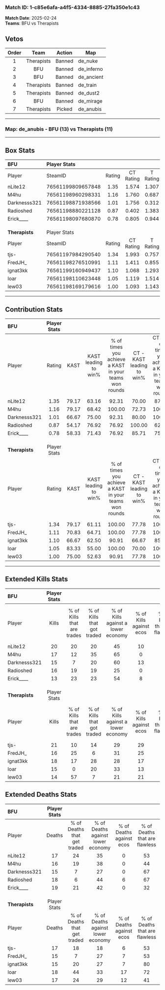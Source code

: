 ### Match ID: 1-c85e6afa-a4f5-4334-8885-27fa350e1c43  
**Match Date**: 2025-02-24  
**Teams**: BFU vs Therapists  

## Vetos  

| Order | Team | Action | Map |
| :---: | :--: | :----: | --- |
| 1 | Therapists | Banned | de_nuke |
| 2 | BFU | Banned | de_inferno |
| 3 | BFU | Banned | de_ancient |
| 4 | Therapists | Banned | de_train |
| 5 | Therapists | Banned | de_dust2 |
| 6 | BFU | Banned | de_mirage |
| 7 | Therapists | Picked | de_anubis |

---  

### **Map**: de_anubis - BFU (13) vs Therapists (11)  
---  

## Box Stats  

| **BFU**        | Player Stats      |        |           |          |       |       |       |         |        |      |     |
| :- | :- | :-: | :-: | :-: | :-: | :-: | :-: | :-: | :-: | :-: | :-: |
| Player         | SteamID           | Rating | CT Rating | T Rating | KAST  |  ADR  | Kills | Assists | Deaths | K/D  | HS% |
| nLite12        | 76561199809657848 |  1.35  |   1.574   |  1.307   | 79.17 | 105.0 |  20   |    8    |   17   | 1.18 | 55  |
| M4hu           | 76561198960298331 |  1.16  |   1.760   |  0.687   | 79.17 | 76.3  |  17   |    4    |   16   | 1.06 | 52  |
| Darknesss321   | 76561198871938566 |  1.01  |   1.756   |  0.312   | 66.67 | 72.3  |  15   |    6    |   15   | 1.00 | 40  |
| Radioshed      | 76561198880221128 |  0.87  |   0.402   |  1.383   | 54.17 | 68.8  |  16   |    4    |   18   | 0.89 | 25  |
| Erick____      | 76561198097680870 |  0.78  |   0.805   |  0.944   | 58.33 | 65.5  |  13   |    9    |   19   | 0.68 | 46  |
|                |                   |        |           |          |       |       |       |         |        |      |     |
|                |                   |        |           |          |       |       |       |         |        |      |     |
|                |                   |        |           |          |       |       |       |         |        |      |     |
| **Therapists** | Player Stats      |        |           |          |       |       |       |         |        |      |     |
| Player         | SteamID           | Rating | CT Rating | T Rating | KAST  |  ADR  | Kills | Assists | Deaths | K/D  | HS% |
| tjs-           | 76561197984290540 |  1.34  |   1.993   |  0.757   | 79.17 | 96.4  |  21   |    3    |   17   | 1.24 | 42  |
| FredJH_        | 76561198276510991 |  1.11  |   1.411   |  0.855   | 70.83 | 82.6  |  16   |    6    |   15   | 1.07 | 37  |
| ignat3kk       | 76561199160949437 |  1.10  |   1.068   |  1.293   | 66.67 | 72.2  |  18   |    2    |   15   | 1.20 | 50  |
| loar           | 76561198110623448 |  1.05  |   1.119   |  1.514   | 83.33 | 68.6  |  15   |    5    |   18   | 0.83 | 60  |
| lew03          | 76561198169179616 |  1.00  |   1.093   |  1.143   | 75.00 | 75.4  |  14   |    5    |   17   | 0.82 | 21  |
---  

## Contribution Stats  

| **BFU**        | Player Stats |       |                      |                                                        |                           |                                                             |                          |                                                            |
| :- | :-: | :-: | :-: | :-: | :-: | :-: | :-: | :-: |
| Player         |    Rating    | KAST  | KAST leading to win% | % of times you achieve a KAST in your teams won rounds | CT - KAST leading to win% | CT - % of times you achieve a KAST in your teams won rounds | T - KAST leading to win% | T - % of times you achieve a KAST in your teams won rounds |
| nLite12        |     1.35     | 79.17 |        63.16         |                         92.31                          |           70.00           |                            87.50                            |          55.56           |                           100.00                           |
| M4hu           |     1.16     | 79.17 |        68.42         |                         100.00                         |           72.73           |                           100.00                            |          62.50           |                           100.00                           |
| Darknesss321   |     1.01     | 66.67 |        75.00         |                         92.31                          |           80.00           |                           100.00                            |          66.67           |                           80.00                            |
| Radioshed      |     0.87     | 54.17 |        76.92         |                         76.92                          |          100.00           |                            62.50                            |          62.50           |                           100.00                           |
| Erick____      |     0.78     | 58.33 |        71.43         |                         76.92                          |           85.71           |                            75.00                            |          57.14           |                           80.00                            |
|                |              |       |                      |                                                        |                           |                                                             |                          |                                                            |
|                |              |       |                      |                                                        |                           |                                                             |                          |                                                            |
|                |              |       |                      |                                                        |                           |                                                             |                          |                                                            |
| **Therapists** | Player Stats |       |                      |                                                        |                           |                                                             |                          |                                                            |
| Player         |    Rating    | KAST  | KAST leading to win% | % of times you achieve a KAST in your teams won rounds | CT - KAST leading to win% | CT - % of times you achieve a KAST in your teams won rounds | T - KAST leading to win% | T - % of times you achieve a KAST in your teams won rounds |
| tjs-           |     1.34     | 79.17 |        61.11         |                         100.00                         |           77.78           |                           100.00                            |          44.44           |                           100.00                           |
| FredJH_        |     1.11     | 70.83 |        64.71         |                         100.00                         |           77.78           |                           100.00                            |          50.00           |                           100.00                           |
| ignat3kk       |     1.10     | 66.67 |        62.50         |                         90.91                          |           66.67           |                            85.71                            |          57.14           |                           100.00                           |
| loar           |     1.05     | 83.33 |        55.00         |                         100.00                         |           70.00           |                           100.00                            |          40.00           |                           100.00                           |
| lew03          |     1.00     | 75.00 |        52.63         |                         90.91                          |           77.78           |                           100.00                            |          30.00           |                           75.00                            |
---  

## Extended Kills Stats  

| **BFU**        | Player Stats |                            |                            |                                    |                         |                              |                                 |                                       |                    |           |
| :- | :-: | :-: | :-: | :-: | :-: | :-: | :-: | :-: | :-: | :-: |
| Player         |    Kills     | % of Kills that are trades | % of Kills that got traded | % of Kills against a lower economy | % of Kills against ecos | % of Kills that are flawless | % of Kills that are close duels | % of Kills that are assisted by flash | Pistol Round Kills | AWP Kills |
| nLite12        |      20      |             20             |             20             |                 45                 |           10            |              55              |               15                |                   5                   |         0          |     3     |
| M4hu           |      17      |             12             |             35             |                 65                 |            0            |              47              |               12                |                   0                   |         0          |     1     |
| Darknesss321   |      15      |             7              |             20             |                 60                 |           13            |              87              |                0                |                   7                   |         5          |     2     |
| Radioshed      |      16      |             19             |             19             |                 25                 |            0            |              69              |                0                |                   0                   |         0          |     0     |
| Erick____      |      13      |             23             |             23             |                 54                 |            8            |              38              |                8                |                   0                   |         0          |     2     |
|                |              |                            |                            |                                    |                         |                              |                                 |                                       |                    |           |
|                |              |                            |                            |                                    |                         |                              |                                 |                                       |                    |           |
|                |              |                            |                            |                                    |                         |                              |                                 |                                       |                    |           |
| **Therapists** | Player Stats |                            |                            |                                    |                         |                              |                                 |                                       |                    |           |
| Player         |    Kills     | % of Kills that are trades | % of Kills that got traded | % of Kills against a lower economy | % of Kills against ecos | % of Kills that are flawless | % of Kills that are close duels | % of Kills that are assisted by flash | Pistol Round Kills | AWP Kills |
| tjs-           |      21      |             10             |             14             |                 29                 |           29            |              52              |                5                |                   0                   |         0          |     1     |
| FredJH_        |      16      |             25             |             6              |                 31                 |           25            |              63              |               13                |                   0                   |         0          |     2     |
| ignat3kk       |      18      |             17             |             28             |                 28                 |           17            |              50              |                6                |                   0                   |         0          |     2     |
| loar           |      15      |             0              |             20             |                 33                 |           13            |              47              |                0                |                   0                   |         0          |     1     |
| lew03          |      14      |             57             |             7              |                 21                 |           21            |              57              |                0                |                   0                   |         5          |     1     |
## Extended Deaths Stats  

| **BFU**        | Player Stats |                             |                                   |                          |                               |                            |                           |               |
| :- | :-: | :-: | :-: | :-: | :-: | :-: | :-: | :-: |
| Player         |    Deaths    | % of Deaths that get traded | % of Deaths against lower economy | % of Deaths against ecos | % of Deaths that are flawless | % of Deaths that are close | % of Deaths while blinded | Deaths to AWP |
| nLite12        |      17      |             24              |                35                 |            0             |              53               |             0              |             0             |       1       |
| M4hu           |      16      |             19              |                38                 |            0             |              44               |             0              |             0             |       2       |
| Darknesss321   |      15      |              7              |                27                 |            0             |              67               |             7              |             0             |       0       |
| Radioshed      |      18      |              6              |                44                 |            6             |              67               |             6              |             0             |       2       |
| Erick____      |      19      |             21              |                42                 |            0             |              32               |             11             |             0             |       0       |
|                |              |                             |                                   |                          |                               |                            |                           |               |
|                |              |                             |                                   |                          |                               |                            |                           |               |
|                |              |                             |                                   |                          |                               |                            |                           |               |
| **Therapists** | Player Stats |                             |                                   |                          |                               |                            |                           |               |
| Player         |    Deaths    | % of Deaths that get traded | % of Deaths against lower economy | % of Deaths against ecos | % of Deaths that are flawless | % of Deaths that are close | % of Deaths while blinded | Deaths to AWP |
| tjs-           |      17      |             18              |                18                 |            6             |              53               |             12             |             0             |       1       |
| FredJH_        |      15      |              7              |                27                 |            7             |              53               |             13             |             7             |       1       |
| ignat3kk       |      15      |             20              |                27                 |            7             |              80               |             7              |             7             |       2       |
| loar           |      18      |             44              |                33                 |            17            |              72               |             0              |             0             |       0       |
| lew03          |      17      |             24              |                29                 |            12            |              41               |             6              |             0             |       1       |

